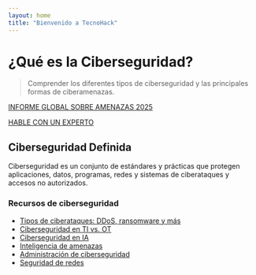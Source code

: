 ```yaml
---
layout: home
title: "Bienvenido a TecnoHack"
---
```


# ¿Qué es la Ciberseguridad?

> Comprender los diferentes tipos de ciberseguridad y las principales formas de ciberamenazas.

[INFORME GLOBAL SOBRE AMENAZAS 2025](#)  

[HABLE CON UN EXPERTO](#)

## Ciberseguridad Definida
Ciberseguridad es un conjunto de estándares y prácticas que protegen aplicaciones, datos, programas, redes y sistemas de ciberataques y accesos no autorizados.

### Recursos de ciberseguridad
- [Tipos de ciberataques: DDoS, ransomware y más](#)
- [Ciberseguridad en TI vs. OT](#)
- [Ciberseguridad en IA](#)
- [Inteligencia de amenazas](#)
- [Administración de ciberseguridad](#)
- [Seguridad de redes](#)


